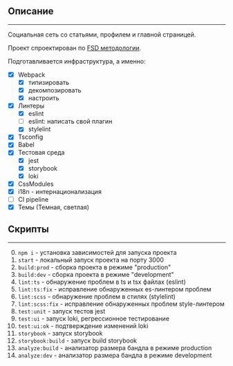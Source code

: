 ## Описание

---

Социальная сеть со статьями, профилем и главной страницей.

Проект спроектирован по [FSD методологии](https://feature-sliced.design/ru/docs/get-started/overview).

Подготавливается инфраструктура, а именно:

- [x] Webpack  
  - [x] типизировать
  - [x] декомпозировать
  - [x] настроить
- [x] Линтеры
  - [x] eslint
  - [ ] eslint: написать свой плагин
  - [x] stylelint
- [x] Tsconfig
- [x] Babel
- [x] Тестовая среда
  - [x] jest
  - [x] storybook
  - [x] loki
- [x] CssModules
- [x] i18n - интернационализация
- [ ] CI pipeline
- [x] Темы (Темная, светлая)
  
## Скрипты

---

0. `npm i` - установка зависимостей для запуска проекта
1. `start` - локальный запуск проекта на порту 3000
2. `build:prod` - сборка проекта в режиме "production"
3. `build:dev` - сборка проекта в режиме "development"
4. `lint:ts` - обнаружение проблем в ts и tsx файлах (eslint)
5. `lint:ts:fix` - исправление обнаруженных es-линтером проблем
6. `lint:scss` - обнаружение проблем в стилях (stylelint)
7. `lint:scss:fix` - исправление обнаруженных проблем style-линтером
8. `test:unit` - запуск тестов jest
9. `test:ui` - запуск loki, регрессионное тестирование
10. `test:ui:ok` - подтверждение изменений loki
11. `storybook` - запуск storybook
12. `storybook:build` - запуск build storybook
13. `analyze:build` - анализатор размера бандла в режиме production
14. `analyze:dev` - анализатор размера бандла в режиме development
